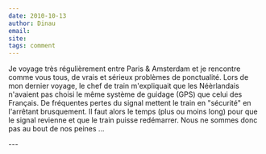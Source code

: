 ```yaml
---
date: 2010-10-13
author: Dinau
email: 
site: 
tags: comment
---
```


<p>Je voyage très régulièrement entre Paris &amp; Amsterdam et je rencontre comme vous tous, de vrais et sérieux problèmes de ponctualité. Lors de mon dernier voyage, le chef de train m'expliquait que les Néèrlandais n'avaient pas choisi le même système de guidage (GPS) que celui des Français. De fréquentes pertes du signal mettent le train en &quot;sécurité&quot; en l'arrêtant brusquement. Il faut alors le temps (plus ou moins long) pour que le signal revienne et que le train puisse redémarrer. Nous ne sommes donc pas au bout de nos peines ...</p>
---